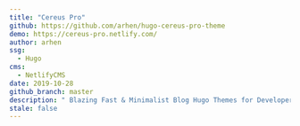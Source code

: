 ```yaml
---
title: "Cereus Pro"
github: https://github.com/arhen/hugo-cereus-pro-theme
demo: https://cereus-pro.netlify.com/
author: arhen
ssg:
  - Hugo
cms:
  - NetlifyCMS
date: 2019-10-28
github_branch: master
description: " Blazing Fast & Minimalist Blog Hugo Themes for Developer"
stale: false
---
```


